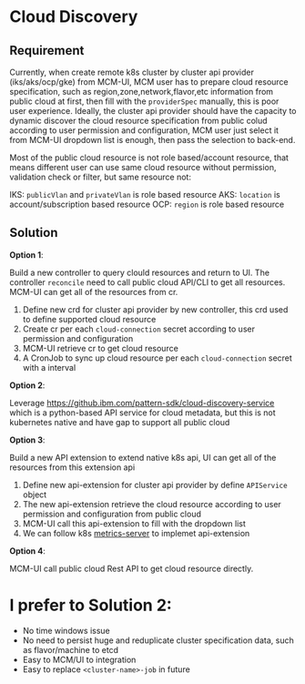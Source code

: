 # Cloud Discovery

## Requirement 

Currently, when create remote k8s cluster by cluster api provider (iks/aks/ocp/gke) from MCM-UI, MCM user has to prepare cloud resource specification, such as region,zone,network,flavor,etc information from public cloud at first, then fill with the `providerSpec` manually, this is poor user experience. Ideally, the cluster api provider should have the capacity to dynamic discover the cloud resource specification from public colud according to user permission and configuration, MCM user just select it from MCM-UI dropdown list is enough, then pass the selection to back-end. 

Most of the public cloud resource is not role based/account resource, that means different user can use same cloud resource without permission, validation check or filter, but same resource not:

IKS: `publicVlan` and `privateVlan` is role based resource
AKS: `location` is account/subscription based resource
OCP: `region` is role based resource

## Solution

**Option 1**:

Build a new controller to query clould resources and return to UI. The controller `reconcile` need to call public cloud API/CLI to get all resources. MCM-UI can get all of the resources from cr.

 1. Define new crd for cluster api provider by new controller, this crd used to define supported cloud resource 
 2. Create cr per each `cloud-connection` secret according to user permission and configuration
 3. MCM-UI retrieve cr to get cloud resource
 4. A CronJob to sync up cloud resource per each `cloud-connection` secret with a interval 

**Option 2**:

Leverage https://github.ibm.com/pattern-sdk/cloud-discovery-service which is a python-based API service for cloud metadata, but this is not kubernetes native and have gap to support all public cloud

**Option 3**:

Build a new API extension to extend native k8s api, UI can get all of the resources from this extension api

 1. Define new api-extension for cluster api provider by define `APIService` object
 2. The new api-extension retrieve the cloud resource according to user permission and configuration from public cloud
 3. MCM-UI call this api-extension to fill with the dropdown list
 4. We can follow k8s [metrics-server](https://github.com/kubernetes-incubator/metrics-server) to implemet api-extension


**Option 4**:

MCM-UI call public cloud Rest API to get cloud resource directly.


# I prefer to Solution 2: 
 * No time windows issue
 * No need to persist huge and reduplicate cluster specification data, such as flavor/machine to etcd
 * Easy to MCM/UI to integration
 * Easy to replace `<cluster-name>-job` in future

